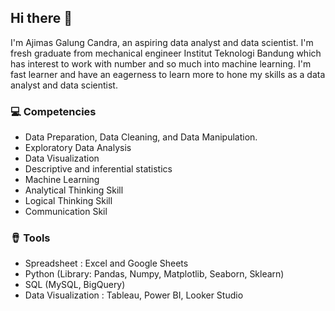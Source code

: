 ## Hi there 👋

I'm Ajimas Galung Candra, an aspiring data analyst and data scientist. I'm fresh graduate from mechanical engineer Institut Teknologi Bandung which has interest to work with number and so much into machine learning. I'm fast learner and have an eagerness to learn more to hone my skills as a data analyst and data scientist. 

### :computer: Competencies
  - Data Preparation, Data Cleaning, and Data Manipulation.
  - Exploratory Data Analysis
  - Data Visualization
  - Descriptive and inferential statistics
  - Machine Learning
  - Analytical Thinking Skill
  - Logical Thinking Skill
  - Communication Skil
 
 ### :long_drum: Tools
  - Spreadsheet : Excel and Google Sheets
  - Python (Library: Pandas, Numpy, Matplotlib, Seaborn, Sklearn)
  - SQL (MySQL, BigQuery)
  - Data Visualization : Tableau, Power BI, Looker Studio


<!--
**AjimasGalung/AjimasGalung** is a ✨ _special_ ✨ repository because its `README.md` (this file) appears on your GitHub profile.

Here are some ideas to get you started:

- 🔭 I’m currently working on ...
- 🌱 I’m currently learning ...
- 👯 I’m looking to collaborate on ...
- 🤔 I’m looking for help with ...
- 💬 Ask me about ...
- 📫 How to reach me: ...
- 😄 Pronouns: ...
- ⚡ Fun fact: ...
-->
